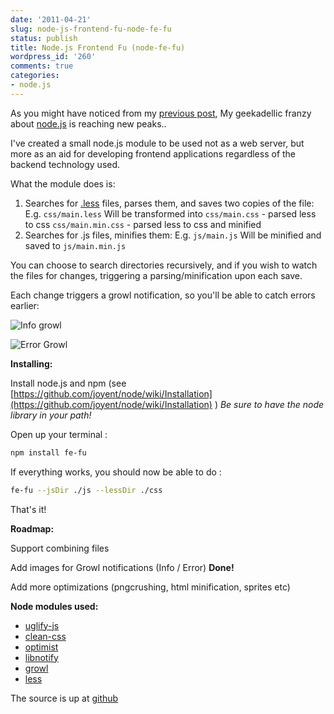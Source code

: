 ```yaml
---
date: '2011-04-21'
slug: node-js-frontend-fu-node-fe-fu
status: publish
title: Node.js Frontend Fu (node-fe-fu)
wordpress_id: '260'
comments: true
categories:
- node.js
---
```


As you might have noticed from my [previous post](http://erikzaadi.com/2011/04/20/node-js-much-more-then-a-webserver/), My geekadellic franzy about [node.js](http://nodejs.org) is reaching new peaks..

I've created a small node.js module to be used not as a web server, but more as an aid for developing frontend applications regardless of the backend technology used.

What the module does is:

1. Searches for [.less](http://lesscss.org) files, parses them, and saves two copies of the file:
    E.g.
        `css/main.less`
    Will be transformed into
        `css/main.css`  - parsed less to css
        `css/main.min.css`  - parsed less to css and minified
2. Searches for .js files, minifies them:
    E.g.
        `js/main.js`
    Will be minified and saved to 
        `js/main.min.js`


You can choose to search directories recursively, and if you wish to watch the files for changes, triggering a parsing/minification upon each save.

Each change triggers a growl notification, so you'll be able to catch errors earlier:

![Info growl](/images/fe-fu-info.png)

![Error Growl](/images/fe-fu-error.png)


**Installing:**

Install node.js and npm (see [https://github.com/joyent/node/wiki/Installation](https://github.com/joyent/node/wiki/Installation) )  _Be sure to have the node library in your path!_ 

Open up your terminal :
    
```bash
npm install fe-fu
```
    

If everything works, you should now be able to do :
    
```bash
fe-fu --jsDir ./js --lessDir ./css
```
    

That's it!

**Roadmap:**

Support combining files

Add images for Growl notifications (Info / Error) **Done!**

Add more optimizations (pngcrushing, html minification, sprites etc)

**Node modules used:**

  * [uglify-js](https://github.com/mishoo/UglifyJS)
  * [clean-css](https://github.com/GoalSmashers/clean-css)
  * [optimist](https://github.com/substack/node-optimist)
  * [libnotify](https://github.com/mytrile/node-libnotify)
  * [growl](https://github.com/visionmedia/node-growl)
  * [less](https://github.com/cloudhead/less.js)

The source is up at [github](https://github.com/erikzaadi/node-fe-fu)
